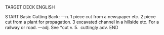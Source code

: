 TARGET DECK
ENGLISH

START
Basic
Cutting
Back: —n. 1 piece cut from a newspaper etc. 2 piece cut from a plant for propagation. 3 excavated channel in a hillside etc. For a railway or road. —adj. See *cut v. 5.  cuttingly adv.
END
